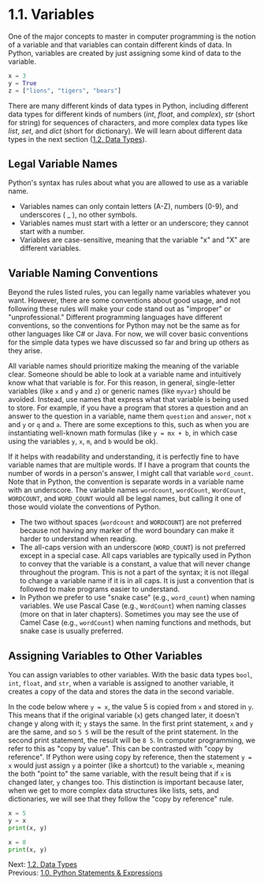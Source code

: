 # 1.1. Variables

One of the major concepts to master in computer programming is the notion of a variable and that variables can contain
different kinds of data. In Python, variables are created by just assigning some kind of data to the variable.

```python
x = 3
y = True
z = ["lions", "tigers", "bears"]
```

There are many different kinds of data types in Python, including different data types for different kinds of
numbers (_int_, _float_, and _complex_), _str_ (short for string) for sequences of characters, and more complex data
types like _list_, _set_, and _dict_ (short for dictionary). We will learn about different data types in the next
section ([1.2. Data Types](1.2.%20Data%20Types.md)).

## Legal Variable Names

Python's syntax has rules about what you are allowed to use as a variable name.

- Variables names can only contain letters (A-Z), numbers (0-9), and underscores ( \_ ), no other symbols.
- Variables names must start with a letter or an underscore; they cannot start with a number.
- Variables are case-sensitive, meaning that the variable "x" and "X" are different variables.

## Variable Naming Conventions

Beyond the rules listed rules, you can legally name variables whatever you want. However, there are some conventions
about good usage, and not following these rules will make your code stand out as "improper" or "unprofessional."
Different programming languages have different conventions, so the conventions for Python may not be the same as for
other languages like C# or Java. For now, we will cover basic conventions for the simple data types we have discussed
so far and bring up others as they arise.

All variable names should prioritize making the meaning of the variable clear. Someone should be able to look at a
variable name and intuitively know what that variable is for. For this reason, in general, single-letter variables
(like `x` and `y` and `z`) or generic names (like `myvar`) should be avoided. Instead, use names that express what that
variable is being used to store. For example, if you have a program that stores a question and an answer to the
question in a variable, name them `question` and `answer`, not `x` and `y` or `q` and `a`. There are some exceptions
to this, such as when you are instantiating well-known math formulas (like `y = mx + b`, in which case using the
variables `y`, `x`, `m`, and `b` would be ok).

If it helps with readability and understanding, it is perfectly fine to have variable names that are multiple words.
If I have a program that counts the number of words in a person's answer, I might call that variable `word_count`.
Note that in Python, the convention is separate words in a variable name with an underscore. The variable names
`wordcount`, `wordCount`, `WordCount`, `WORDCOUNT`, and `WORD_COUNT` would all be legal names, but calling it one
of those would violate the conventions of Python.

- The two without spaces (`wordcount` and `WORDCOUNT`) are not preferred because not having any marker of the word boundary
  can make it harder to understand when reading.
- The all-caps version with an underscore (`WORD_COUNT`) is not preferred except in a special case. All caps variables
  are typically used in Python to convey that the variable is a constant, a value that will never change throughout the
  program. This is not a part of the syntax; it is not illegal to change a variable name if it is in all caps. It is
  just a convention that is followed to make programs easier to understand.
- In Python we prefer to use "snake case" (e.g., `word_count`) when naming variables. We use Pascal Case (e.g.,
  `WordCount`) when naming classes (more on that in later chapters). Sometimes you may see the use of Camel Case (e.g.,
  `wordCount`) when naming functions and methods, but snake case is usually preferred.

## Assigning Variables to Other Variables

You can assign variables to other variables. With the basic data types `bool`, `int`, `float`, and `str`, when a variable is
assigned to another variable, it creates a copy of the data and stores the data in the second variable.

In the code below where `y = x`, the value 5 is copied from `x` and stored in `y`. This means that if the original
variable (`x`) gets changed later, it doesn't change y along with it; `y` stays the same. In the first print statement,
`x` and `y` are the same, and so `5 5` will be the result of the print statement. In the second print statement, the
result will be `8 5`. In computer programming, we refer to this as "copy by value". This can be contrasted with
"copy by reference". If Python were using copy by reference, then the statement `y = x` would just assign `y` a pointer
(like a shortcut) to the variable `x`, meaning the both "point to" the same variable, with the result being that if `x`
is changed later, `y` changes too. This distinction is important because later, when we get to more complex data
structures like lists, sets, and dictionaries, we will see that they follow the "copy by reference" rule.

```python
x = 5
y = x
print(x, y)

x = 8
print(x, y)
```

Next: [1.2. Data Types](1.2.%20Data%20Types.md)<br>
Previous: [1.0. Python Statements & Expressions](1.0.%20Python%20Statements%20&%20Expressions.md)
